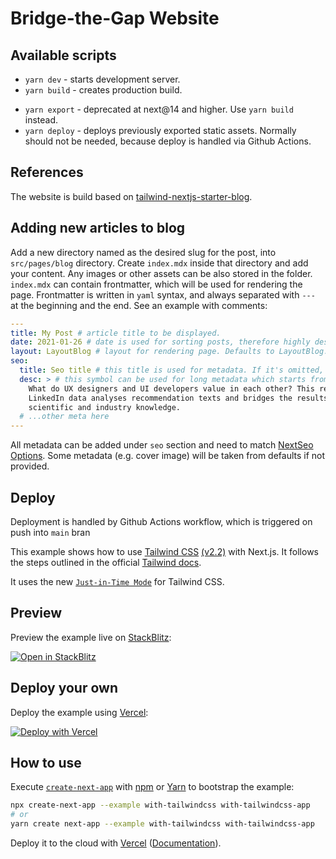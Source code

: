 # Bridge-the-Gap Website

## Available scripts

- `yarn dev` - starts development server.
- `yarn build` - creates production build.
<!-- - `yarn export` - exports static files to `/out` directory.
- `yarn export:hands-on-workshop` - creates static export for `hands-on-workshop.goright.io`. -->
- `yarn export` - deprecated at next@14 and higher. Use `yarn build` instead.
- `yarn deploy` - deploys previously exported static assets. Normally should not be needed, because deploy is handled via Github Actions.

## References

The website is build based on [tailwind-nextjs-starter-blog](https://github.com/timlrx/tailwind-nextjs-starter-blog).

## Adding new articles to blog

Add a new directory named as the desired slug for the post, into `src/pages/blog` directory. Create `index.mdx` inside that directory and add your content. Any images or other assets can be also stored in the folder.
`index.mdx` can contain frontmatter, which will be used for rendering the page. Frontmatter is written in `yaml` syntax, and always separated with `---` at the beginning and the end. See an example with comments:

```yaml
---
title: My Post # article title to be displayed. 
date: 2021-01-26 # date is used for sorting posts, therefore highly desired
layout: LayoutBlog # layout for rendering page. Defaults to LayoutBlog.
seo:
  title: Seo title # this title is used for metadata. If it's omitted, main title will ve used.
  desc: > # this symbol can be used for long metadata which starts from next line
    What do UX designers and UI developers value in each other? This research study on
    LinkedIn data analyses recommendation texts and bridges the results to the existing
    scientific and industry knowledge.
  # ...other meta here
---
```

All metadata can be added under `seo` section and need to match [NextSeo Options](https://github.com/garmeeh/next-seo#nextseo-options). Some metadata (e.g. cover image) will be taken from defaults if not provided.

## Deploy

Deployment is handled by Github Actions workflow, which is triggered on push into `main` bran

This example shows how to use [Tailwind CSS](https://tailwindcss.com/) [(v2.2)](https://blog.tailwindcss.com/tailwindcss-2-2) with Next.js. It follows the steps outlined in the official [Tailwind docs](https://tailwindcss.com/docs/guides/nextjs).

It uses the new [`Just-in-Time Mode`](https://tailwindcss.com/docs/just-in-time-mode) for Tailwind CSS.

## Preview

Preview the example live on [StackBlitz](http://stackblitz.com/):

[![Open in StackBlitz](https://developer.stackblitz.com/img/open_in_stackblitz.svg)](https://stackblitz.com/github/vercel/next.js/tree/canary/examples/with-tailwindcss)

## Deploy your own

Deploy the example using [Vercel](https://vercel.com?utm_source=github&utm_medium=readme&utm_campaign=next-example):

[![Deploy with Vercel](https://vercel.com/button)](https://vercel.com/new/git/external?repository-url=https://github.com/vercel/next.js/tree/canary/examples/with-tailwindcss&project-name=with-tailwindcss&repository-name=with-tailwindcss)

## How to use

Execute [`create-next-app`](https://github.com/vercel/next.js/tree/canary/packages/create-next-app) with [npm](https://docs.npmjs.com/cli/init) or [Yarn](https://yarnpkg.com/lang/en/docs/cli/create/) to bootstrap the example:

```bash
npx create-next-app --example with-tailwindcss with-tailwindcss-app
# or
yarn create next-app --example with-tailwindcss with-tailwindcss-app
```

Deploy it to the cloud with [Vercel](https://vercel.com/new?utm_source=github&utm_medium=readme&utm_campaign=next-example) ([Documentation](https://nextjs.org/docs/deployment)).
